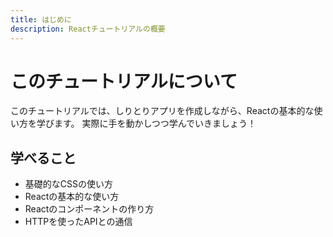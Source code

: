```yaml
---
title: はじめに
description: Reactチュートリアルの概要
---
```


# このチュートリアルについて
このチュートリアルでは、しりとりアプリを作成しながら、Reactの基本的な使い方を学びます。
実際に手を動かしつつ学んでいきましょう！
## 学べること
- 基礎的なCSSの使い方
- Reactの基本的な使い方
- Reactのコンポーネントの作り方
- HTTPを使ったAPIとの通信